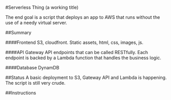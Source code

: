 #Serverless Thing 
(a working title)

The end goal is a script that deploys an app to AWS that runs without the use of a needy virtual server.

##Summary

####Frontend
S3, cloudfront. Static assets, html, css, images, js.

####API
Gateway API endpoints that can be called RESTfully. Each endpoint is backed by a Lambda function that handles the business logic.

####Database
DynamDB


##Status
A basic deployment to S3, Gateway API and Lambda is happening. The script is still very crude.

##Instructions


